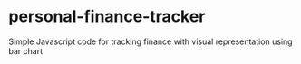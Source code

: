 # personal-finance-tracker
Simple Javascript code for tracking finance with visual representation using bar chart
